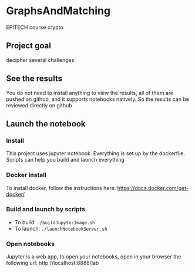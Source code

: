 # GraphsAndMatching
EPITECH course crypto

## Project goal
decipher several challenges

## See the results
You do not need to install anything to view the results, all of them are pushed on github, and it supports notebooks natively. So the results can be reviewed directly on github

## Launch the notebook
### Install
This project uses jupyter notebook. Everything is set up by the dockerfile. Scripts can help you build and launch everything

### Docker install
To install docker, follow the instructions here: https://docs.docker.com/get-docker/

### Build and launch by scripts
-   To build: ```./buildJupyterImage.sh```
-   To launch: ```./launchNotebookServer.sh```

### Open notebooks
Jupyter is a web app, to open your notebooks, open in your browser the following url:
http://localhost:8888/lab